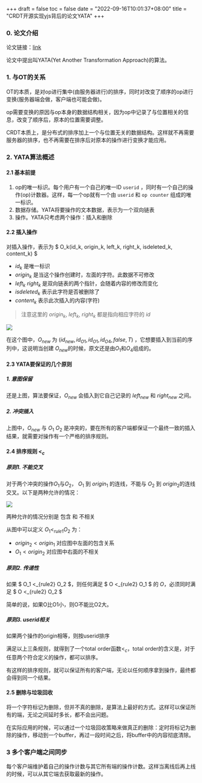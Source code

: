 +++
draft = false
toc = false
date = "2022-09-16T10:01:37+08:00"
title = "CRDT开源实现yjs背后的论文YATA"
+++

### 0. 论文介绍

论文链接：[link](https://www.researchgate.net/publication/310212186_Near_Real-Time_Peer-to-Peer_Shared_Editing_on_Extensible_Data_Types)

论文中提出叫YATA(Yet Another Transformation Approach)的算法。

### 1. 与OT的关系

OT的本质，是对op进行集中(由服务器进行)的排序，同时对改变了顺序的op进行变换(服务器端会做，客户端也可能会做)。

op需要变换的原因与op本身的数据结构相关，因为op中记录了与位置相关的信息，改变了顺序后，原本的位置需要调整。

CRDT本质上，是分布式的排序加上一个与位置无关的数据结构。这样就不再需要服务器的排序，也不再需要在排序后对原本的操作进行变换才能应用。

### 2. YATA算法概述

#### 2.1 基本前提

  1. op的唯一标识。每个用户有一个自己的唯一ID `userid` ，同时有一个自己的操作(op)计数器。这样，每一个op就有一个由 `userid` 和 `op counter` 组成的唯一标识。
  2. 数据存储。YATA将要操作的文本数据，表示为一个双向链表
  3. 操作。YATA只考虑两个操作：插入和删除
  
#### 2.2 插入操作

对插入操作，表示为 $ O_k(id_k, origin_k, left_k, right_k, isdeleted_k, content_k) $

  * $id_k$ 是唯一标识
  * $origin_k$ 是当这个操作创建时，左面的字符。此数据不可修改
  * $left_k$ $right_k$ 是双向链表的两个指针，会随着内容的修改而变化
  * $isdeleted_k$ 表示此字符是否被删除了
  * $content_k$ 表示此次插入的内容(字符)
  
> 注意这里的 $origin_k$, $left_k$, $right_k$ 都是指向相应字符的 $id$
  
![](/images/yata-insert-1.png)

在这个图中，$O_{new}$ 为 $(id_{new}, id_{O1}, id_{O1}, id_{O4}, false, T)$ ，它想要插入到当前的序列中，这说明当创建 $O_{new}$的时候，原文还是由$O_1$和$O_4$组成的。

#### 2.3 YATA要保证的几个原则

##### 1. 意图保留

还是上图，算法要保证，$O_{new}$ 会插入到它自己记录的 $left_{new}$ 和 $right_{new}$ 之间。

##### 2. 冲突插入

上图中，$O_{new}$ 与 $O_1$ $O_2$ 是冲突的，要在所有的客户端都保证一个最终一致的插入结果，就需要对操作有一个严格的排序规则。

#### 2.4 排序规则 $<_c$

##### 原则1. 不能交叉

对于两个冲突的操作$O_1$与$O_2$， $O_1$ 到 $origin_1$ 的连线，不能与 $O_2$ 到 $origin_2$的连线交叉。以下是两种允许的情况：

![](/images/yata-no-crossing.png)

两种允许的情况分别是 包含 和 不相关

从图中可以定义 $O_1 <_{rule1} O_2$ 为：
  * $origin_2 < origin_1$ 对应图中左面的包含关系
  * $O_1 < origin_2$ 对应图中右面的不相关
  
##### 原则2. 传递性

如果 $ O_1 <\_{rule2} O_2 $，则任何满足 $ O <_{rule2} O_1 $ 的 $O$，必须同时满足 $ O <\_{rule2} O_2 $

简单的说，如果O比O1小，则O不能比O2大。

##### 原则3. userid相关

如果两个操作的origin相等，则按userid排序

满足以上三条规则，就得到了一个total order函数$<_c$，total order的含义是，对于任意两个符合定义的操作，都可以排序。

有这样的排序规则，就可以保证所有的客户端，无论以任何顺序拿到操作，最终都会得到同一个结果。

#### 2.5 删除与垃圾回收

将一个字符标记为删除，但并不真的删除，是算法上最好的方式。这样可以保证所有的端，无论之间延时多长，都不会出问题。

在实际应用的时候，可以通过一个垃圾回收策略来做真正的删除：定时将标记为删除的操作，移动到一个buffer，再过一段时间之后，将buffer中的内容彻底清除。

### 3 多个客户端之间同步

每个客户端维护着自己的操作计数与其它所有端的操作计数。这样当离线后再上线的时候，可以从其它端去获取最新的操作。

